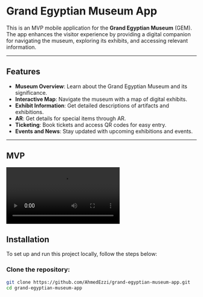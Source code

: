 # Grand Egyptian Museum App

This is an MVP mobile application for the **Grand Egyptian Museum** (GEM). The app enhances the visitor experience by providing a digital companion for navigating the museum, exploring its exhibits, and accessing relevant information.

---

## Features

- **Museum Overview**: Learn about the Grand Egyptian Museum and its significance.
- **Interactive Map**: Navigate the museum with a map of digital exhibits.
- **Exhibit Information**: Get detailed descriptions of artifacts and exhibitions.
- **AR**: Get details for special items through AR.
- **Ticketing**: Book tickets and access QR codes for easy entry.
- **Events and News**: Stay updated with upcoming exhibitions and events.

---
## MVP

<video src="https://github.com/AhmedEzzi/GEM-MVP/blob/main/MVP.mp4" controls="controls" style="max-width: 100%;">
</video>


## Installation

To set up and run this project locally, follow the steps below:

### **Clone the repository**:

```bash
git clone https://github.com/AhmedEzzi/grand-egyptian-museum-app.git
cd grand-egyptian-museum-app
